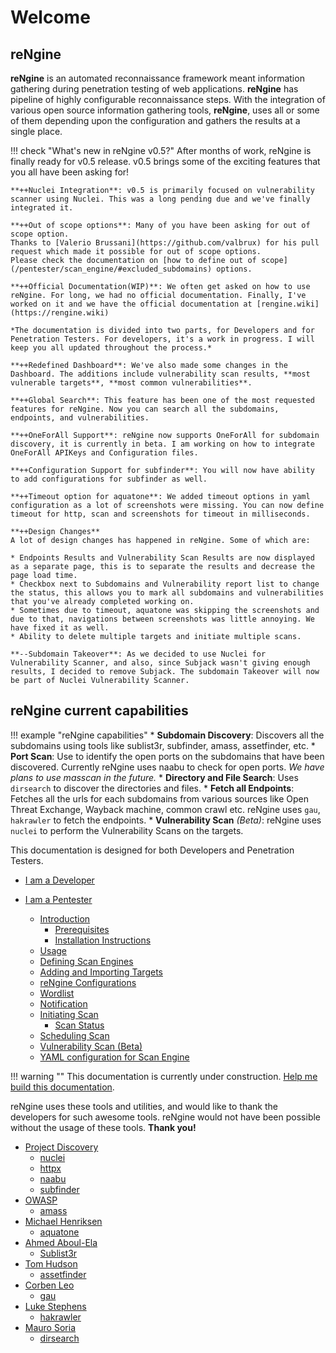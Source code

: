 # Welcome

## **reNgine**

**reNgine** is an automated reconnaissance framework meant information gathering during penetration testing of web applications. **reNgine** has pipeline of highly configurable reconnaissance steps. With the integration of various open source information gathering tools, **reNgine**, uses all or some of them depending upon the configuration and gathers the results at a single place.

!!! check "What's new in reNgine v0.5?"
    After months of work, reNgine is finally ready for v0.5 release. v0.5 brings some of the exciting features that you all have been asking for!

    **++Nuclei Integration**: v0.5 is primarily focused on vulnerability scanner using Nuclei. This was a long pending due and we've finally integrated it.

    **++Out of scope options**: Many of you have been asking for out of scope option.
    Thanks to [Valerio Brussani](https://github.com/valbrux) for his pull request which made it possible for out of scope options.
    Please check the documentation on [how to define out of scope](/pentester/scan_engine/#excluded_subdomains) options.

    **++Official Documentation(WIP)**: We often get asked on how to use reNgine. For long, we had no official documentation. Finally, I've worked on it and we have the official documentation at [rengine.wiki](https://rengine.wiki)

    *The documentation is divided into two parts, for Developers and for Penetration Testers. For developers, it's a work in progress. I will keep you all updated throughout the process.*

    **++Redefined Dashboard**: We've also made some changes in the Dashboard. The additions include vulnerability scan results, **most vulnerable targets**, **most common vulnerabilities**.

    **++Global Search**: This feature has been one of the most requested features for reNgine. Now you can search all the subdomains, endpoints, and vulnerabilities.

    **++OneForAll Support**: reNgine now supports OneForAll for subdomain discovery, it is currently in beta. I am working on how to integrate OneForAll APIKeys and Configuration files.

    **++Configuration Support for subfinder**: You will now have ability to add configurations for subfinder as well.

    **++Timeout option for aquatone**: We added timeout options in yaml configuration as a lot of screenshots were missing. You can now define timeout for http, scan and screenshots for timeout in milliseconds.

    **++Design Changes**
    A lot of design changes has happened in reNgine. Some of which are:

    * Endpoints Results and Vulnerability Scan Results are now displayed as a separate page, this is to separate the results and decrease the page load time.
    * Checkbox next to Subdomains and Vulnerability report list to change the status, this allows you to mark all subdomains and vulnerabilities that you've already completed working on.
    * Sometimes due to timeout, aquatone was skipping the screenshots and due to that, navigations between screenshots was little annoying. We have fixed it as well.
    * Ability to delete multiple targets and initiate multiple scans.

    **--Subdomain Takeover**: As we decided to use Nuclei for Vulnerability Scanner, and also, since Subjack wasn't giving enough results, I decided to remove Subjack. The subdomain Takeover will now be part of Nuclei Vulnerability Scanner.

## reNgine current capabilities

!!! example "reNgine capabilities"
    * **Subdomain Discovery**: Discovers all the subdomains using tools like sublist3r, subfinder, amass, assetfinder, etc.
    * **Port Scan**: Use to identify the open ports on the subdomains that have been discovered. Currently reNgine uses naabu to check for open ports. *We have plans to use masscan in the future.*
    * **Directory and File Search**: Uses `dirsearch` to discover the directories and files.
    * **Fetch all Endpoints**: Fetches all the urls for each subdomains from various sources like Open Threat Exchange, Wayback machine, common crawl etc. reNgine uses `gau`, `hakrawler` to fetch the endpoints.
    * **Vulnerability Scan** *(Beta)*: reNgine uses `nuclei` to perform the Vulnerability Scans on the targets.

This documentation is designed for both Developers and Penetration Testers.

* [I am a Developer](developer/)

* [I am a Pentester](pentester/install.md)
    * [Introduction](pentester/install/#for-penetration-testers)
        * [Prerequisites](pentester/install/#prerequisites)
        * [Installation Instructions](/pentester/install/#rengine-installation)
    * [Usage](/pentester/usage/)
    * [Defining Scan Engines](/pentester/scan_engine/)
    * [Adding and Importing Targets](/pentester/usage/#targets)
    * [reNgine Configurations](/pentester/usage/#configurations)
    * [Wordlist](/pentester/usage/#wordlist)
    * [Notification](/pentester/usage/#notification)
    * [Initiating Scan](/pentester/usage/#initiating-scan)
        * [Scan Status](/pentester/usage/#scan-status)
    * [Scheduling Scan](/pentester/usage/#scheduling-scan)
    * [Vulnerability Scan (Beta)](/pentester/usage/#vulnerability-scan-beta)
    * [YAML configuration for Scan Engine](/pentester/scan_engine/)

!!! warning ""
    This documentation is currently under construction. [Help me build this documentation](https://github.com/yogeshojha/rengineDocumentation).

reNgine uses these tools and utilities, and would like to thank the developers for such awesome tools. reNgine would not have been possible without the usage of these tools. **Thank you!**

* [Project Discovery](https://github.com/projectdiscovery)
    * [nuclei](https://github.com/projectdiscovery/nuclei)
    * [httpx](https://github.com/projectdiscovery/httpx)
    * [naabu](https://github.com/projectdiscovery/naabu)
    * [subfinder](https://github.com/projectdiscovery/subfinder)
* [OWASP](https://github.com/OWASP)
    * [amass](https://github.com/OWASP/Amass)
* [Michael Henriksen](https://github.com/michenriksen)
    * [aquatone](https://github.com/michenriksen/aquatone)
* [Ahmed Aboul-Ela](https://github.com/aboul3la)
    * [Sublist3r](https://github.com/aboul3la/sublist3r)
* [Tom Hudson](https://github.com/tomnomnom)
    * [assetfinder](https://github.com/tomnomnom/assetfinder)
* [Corben Leo](https://github.com/lc)
    * [gau](https://github.com/lc/gau)
* [Luke Stephens](https://github.com/hakluke)
    * [hakrawler](https://github.com/hakluke/hakrawler)
* [Mauro Soria](https://github.com/maurosoria)
    * [dirsearch](https://github.com/maurosoria/dirsearch)
